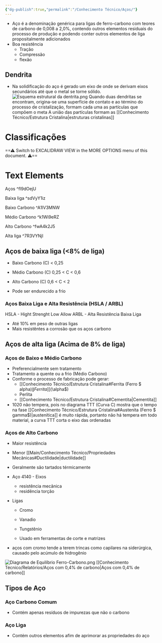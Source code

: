 ```yaml
---
{"dg-publish":true,"permalink":"/Conhecimento Técnico/Aços/"}
---
```


- Aço é a denominação genérica para ligas de ferro-carbono com teores de carbono de 0,008 a 2,0%, contendo outros elementos residuais do processo de produção e podendo conter outros elementos de liga propositalmente adicionados
- Boa resistência
	- Tração
	- Compressão
	- flexão

## Dendrita
- Na solidificação do aço é gerado um eixo de onde se derivam eixos secundários até que o metal se torne sólido.
![Esquema estrutural da dentrita.png](/img/user/Imagens/Esquema%20estrutural%20da%20dentrita.png)
Quando duas dendritas se encontram, origina-se uma superfície de contato e ao término do processo de cristalização, formam cada uma as partículas que compõem o meta
A união das partículas formam as [[Conhecimento Técnico/Estrutura Cristalina\|estruturas cristalinas]]

# Classificações

<div class="transclusion internal-embed is-loaded"><div class="markdown-embed">




==⚠  Switch to EXCALIDRAW VIEW in the MORE OPTIONS menu of this document. ⚠==


# Text Elements
Aços ^fl9dOejU

Baixa liga ^sdVyY1iz

Baixo Carbono ^A1lV3MNW

Médio Carbono ^k1Wi9eRZ

Alto Carbono ^fwA4k2J5

Alta liga ^7R3VYNjl



</div></div>

## Aços de baixa liga (<8% de liga)
- Baixo Carbono (C) < 0,25
- Médio Carbono (C) 0,25 < C < 0,6
- Alto Carbono (C) 0,6 < C < 2

- Pode ser endurecido a frio

### Aços Baixa Liga e Alta Resistência (HSLA / ARBL)
HSLA - Hight Strenght Low Allow
ARBL - Alta Resistência Baixa Liga

- Até 10% em peso de outras ligas
- Mais resistêntes a corrosão que os aços carbono

## Aços de alta liga (Acima de 8% de liga)

### Aços de Baixo e Médio Carbono
 - Preferencialmente sem tratamento
 - Tratamento a quente ou a frio (Médio Carbono)
 - Conforme o processo de fabricação pode gerar:
	 - [[Conhecimento Técnico/Estrutura Cristalina#Ferrita (Ferro $ alpha$)\|Ferrita]] ($\alpha$)
	 - Perlita
	 - [[Conhecimento Técnico/Estrutura Cristalina#Cementita\|Cementita]]
- 1020 não tempera, pois no diagrama TTT (Curva C) mostra que o tempo na fase [[Conhecimento Técnico/Estrutura Cristalina#Austenita (Ferro $ gamma$)\|austenítica]] é muito rápida, portanto não há tempera em todo material, a curva TTT corta o eixo das ordenadas

### Aços de Alto Carbono
- Maior resistência
- Menor [[Main/Conhecimento Técnico/Propriedades Mecânicas#Ductilidade\|ductilidade]]
 - Geralmente são tartados térmicamente 
 - Aço 4140 - Eixos 
	 - resistência mecânica
	  - residência torção 
  - Ligas
	  - Cromo
	  - Vanadio
	  - Tungstênio
	  
	- Usado em  ferramentas de corte e matrizes
	
- aços com cromo tende a terem trincas como capilares na siderúrgica, causado pelo acúmulo de hidrogênio

![Diagrama de Equilíbrio Ferro-Carbono.png](/img/user/Imagens/Diagrama%20de%20Equil%C3%ADbrio%20Ferro-Carbono.png)
[[Conhecimento Técnico/Relatórios/Aços com 0,4% de carbono\|Aços com 0,4% de carbono]]

## Tipos de Aço
### Aço Carbono Comum
- Contém apenas resíduos de impurezas que não o carbono

### Aço Liga
- Contém outros elementos afim de aprimorar as propriedades do aço